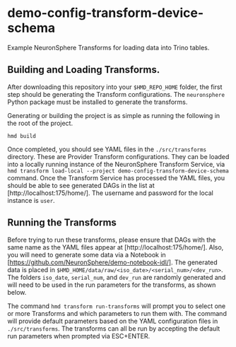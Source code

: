 # demo-config-transform-device-schema

Example NeuronSphere Transforms for loading data into Trino tables.

## Building and Loading Transforms.

After downloading this repository into your `$HMD_REPO_HOME` folder, the first step should be generating the Transform configurations.
The `neuronsphere` Python package must be installed to generate the transforms.

Generating or building the project is as simple as running the following in the root of the project.

```
hmd build
```

Once completed, you should see YAML files in the `./src/transforms` directory.
These are Provider Transform configurations.
They can be loaded into a locally running instance of the NeuronSphere Transform Service, via `hmd transform load-local --project demo-config-transform-device-schema` command.
Once the Transform Service has processed the YAML files, you should be able to see generated DAGs in the list at [http://localhost:175/home/].
The username and password for the local instance is `user`.

## Running the Transforms

Before trying to run these transforms, please ensure that DAGs with the same name as the YAML files appear at [http://localhost:175/home/].
Also, you will need to generate some data via a Notebook in [https://github.com/NeuronSphere/demo-notebook-idl/].
The generated data is placed in `$HMD_HOME/data/raw/<iso_date>/<serial_num>/<dev_run>`.
The folders `iso_date`, `serial_num`, and `dev_run` are randomly generated and will need to be used in the run parameters for the transforms, as shown below.

The command `hmd transform run-transforms` will prompt you to select one or more Transforms and which parameters to run them with.
The command will provide default parameters based on the YAML configuration files in `./src/transforms`.
The transforms can all be run by accepting the default run parameters when prompted via ESC+ENTER.
